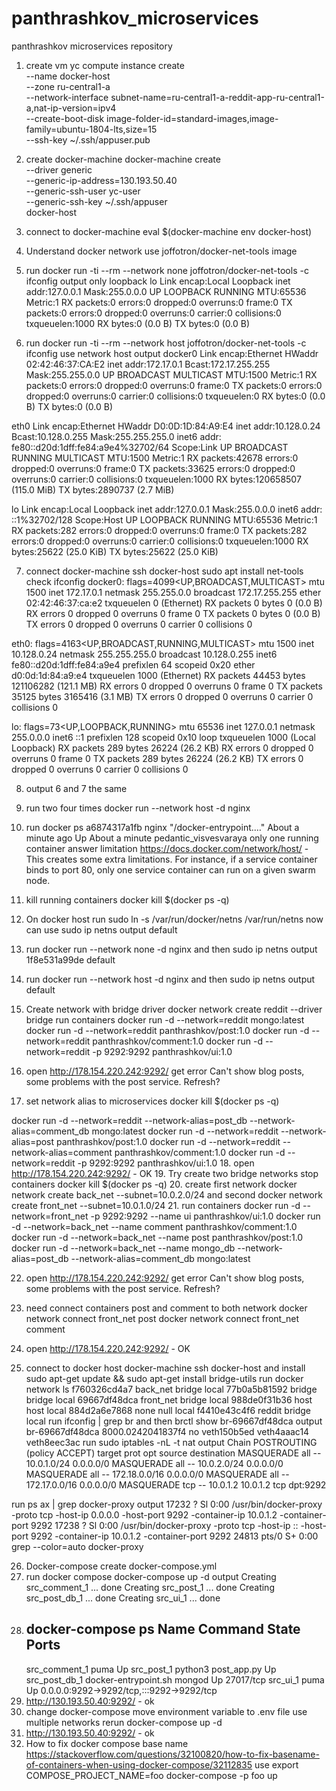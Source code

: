 # panthrashkov_microservices
panthrashkov microservices repository
1. create vm
   yc compute instance create \
     --name docker-host \
     --zone ru-central1-a \
     --network-interface subnet-name=ru-central1-a-reddit-app-ru-central1-a,nat-ip-version=ipv4 \
     --create-boot-disk image-folder-id=standard-images,image-family=ubuntu-1804-lts,size=15 \
     --ssh-key ~/.ssh/appuser.pub
2. create docker-machine
   docker-machine create \
     --driver generic \
     --generic-ip-address=130.193.50.40 \
     --generic-ssh-user yc-user \
     --generic-ssh-key ~/.ssh/appuser \
     docker-host

3. connect to docker-machine
   eval $(docker-machine env docker-host)

4. Understand docker network
use joffotron/docker-net-tools image
5. run  docker run -ti --rm --network none joffotron/docker-net-tools -c ifconfig
output only loopback
lo        Link encap:Local Loopback
          inet addr:127.0.0.1  Mask:255.0.0.0
          UP LOOPBACK RUNNING  MTU:65536  Metric:1
          RX packets:0 errors:0 dropped:0 overruns:0 frame:0
          TX packets:0 errors:0 dropped:0 overruns:0 carrier:0
          collisions:0 txqueuelen:1000
          RX bytes:0 (0.0 B)  TX bytes:0 (0.0 B)

6. run docker run -ti --rm --network host joffotron/docker-net-tools -c ifconfig
use network host
output
docker0   Link encap:Ethernet  HWaddr 02:42:46:37:CA:E2
          inet addr:172.17.0.1  Bcast:172.17.255.255  Mask:255.255.0.0
          UP BROADCAST MULTICAST  MTU:1500  Metric:1
          RX packets:0 errors:0 dropped:0 overruns:0 frame:0
          TX packets:0 errors:0 dropped:0 overruns:0 carrier:0
          collisions:0 txqueuelen:0
          RX bytes:0 (0.0 B)  TX bytes:0 (0.0 B)

eth0      Link encap:Ethernet  HWaddr D0:0D:1D:84:A9:E4
          inet addr:10.128.0.24  Bcast:10.128.0.255  Mask:255.255.255.0
          inet6 addr: fe80::d20d:1dff:fe84:a9e4%32702/64 Scope:Link
          UP BROADCAST RUNNING MULTICAST  MTU:1500  Metric:1
          RX packets:42678 errors:0 dropped:0 overruns:0 frame:0
          TX packets:33625 errors:0 dropped:0 overruns:0 carrier:0
          collisions:0 txqueuelen:1000
          RX bytes:120658507 (115.0 MiB)  TX bytes:2890737 (2.7 MiB)

lo        Link encap:Local Loopback
          inet addr:127.0.0.1  Mask:255.0.0.0
          inet6 addr: ::1%32702/128 Scope:Host
          UP LOOPBACK RUNNING  MTU:65536  Metric:1
          RX packets:282 errors:0 dropped:0 overruns:0 frame:0
          TX packets:282 errors:0 dropped:0 overruns:0 carrier:0
          collisions:0 txqueuelen:1000
          RX bytes:25622 (25.0 KiB)  TX bytes:25622 (25.0 KiB)

7. connect docker-machine ssh docker-host
sudo apt install net-tools
check ifconfig
docker0: flags=4099<UP,BROADCAST,MULTICAST>  mtu 1500
        inet 172.17.0.1  netmask 255.255.0.0  broadcast 172.17.255.255
        ether 02:42:46:37:ca:e2  txqueuelen 0  (Ethernet)
        RX packets 0  bytes 0 (0.0 B)
        RX errors 0  dropped 0  overruns 0  frame 0
        TX packets 0  bytes 0 (0.0 B)
        TX errors 0  dropped 0 overruns 0  carrier 0  collisions 0

eth0: flags=4163<UP,BROADCAST,RUNNING,MULTICAST>  mtu 1500
        inet 10.128.0.24  netmask 255.255.255.0  broadcast 10.128.0.255
        inet6 fe80::d20d:1dff:fe84:a9e4  prefixlen 64  scopeid 0x20<link>
        ether d0:0d:1d:84:a9:e4  txqueuelen 1000  (Ethernet)
        RX packets 44453  bytes 121106282 (121.1 MB)
        RX errors 0  dropped 0  overruns 0  frame 0
        TX packets 35125  bytes 3165416 (3.1 MB)
        TX errors 0  dropped 0 overruns 0  carrier 0  collisions 0

lo: flags=73<UP,LOOPBACK,RUNNING>  mtu 65536
        inet 127.0.0.1  netmask 255.0.0.0
        inet6 ::1  prefixlen 128  scopeid 0x10<host>
        loop  txqueuelen 1000  (Local Loopback)
        RX packets 289  bytes 26224 (26.2 KB)
        RX errors 0  dropped 0  overruns 0  frame 0
        TX packets 289  bytes 26224 (26.2 KB)
        TX errors 0  dropped 0 overruns 0  carrier 0  collisions 0

8. output 6 and 7 the same

9. run two four times
docker run --network host -d nginx
10. run docker ps
a6874317a1fb   nginx     "/docker-entrypoint.…"   About a minute ago   Up About a minute             pedantic_visvesvaraya
only one running container
answer limitation https://docs.docker.com/network/host/  -
This creates some extra limitations. For instance, if a service container binds to port 80, only one service container can run on a given swarm node.
11. kill running containers
docker kill $(docker ps -q)
12. On docker host run
sudo ln -s /var/run/docker/netns /var/run/netns
now can use
sudo ip netns
output
default
13. run docker run --network none -d nginx
and then sudo ip netns
output
1f8e531a99de
default
14. run docker run --network host -d nginx
    and then sudo ip netns
    output
    default
15. Create network with bridge driver
docker network create reddit --driver bridge
run containers
docker run -d --network=reddit mongo:latest
docker run -d --network=reddit panthrashkov/post:1.0
docker run -d --network=reddit panthrashkov/comment:1.0
docker run -d --network=reddit -p 9292:9292 panthrashkov/ui:1.0

16. open http://178.154.220.242:9292/
get error Can't show blog posts, some problems with the post service. Refresh?
17. set network alias to microservices
docker kill $(docker ps -q)

docker run -d --network=reddit --network-alias=post_db --network-alias=comment_db mongo:latest
docker run -d --network=reddit --network-alias=post panthrashkov/post:1.0
docker run -d --network=reddit --network-alias=comment  panthrashkov/comment:1.0
docker run -d --network=reddit -p 9292:9292 panthrashkov/ui:1.0
18. open http://178.154.220.242:9292/ - OK
19. Try create two bridge networks
stop containers
docker kill $(docker ps -q)
20. create first network
docker network create back_net --subnet=10.0.2.0/24
and second
docker network create front_net --subnet=10.0.1.0/24
21. run containers
docker run -d --network=front_net -p 9292:9292 --name ui  panthrashkov/ui:1.0
docker run -d --network=back_net --name comment  panthrashkov/comment:1.0
docker run -d --network=back_net --name post  panthrashkov/post:1.0
docker run -d --network=back_net --name mongo_db --network-alias=post_db --network-alias=comment_db mongo:latest

22. open http://178.154.220.242:9292/
    get error Can't show blog posts, some problems with the post service. Refresh?

23. need connect containers post and comment to both network
docker network connect front_net post
docker network connect front_net comment

24. open http://178.154.220.242:9292/ - OK
25. connect to docker host
docker-machine ssh docker-host
and install
sudo apt-get update && sudo apt-get install bridge-utils
run
docker network ls
f760326cd4a7   back_net    bridge    local
77b0a5b81592   bridge      bridge    local
69667df48dca   front_net   bridge    local
988de0f31b36   host        host      local
884d2a6e7868   none        null      local
f4410e43c4f6   reddit      bridge    local
run
ifconfig | grep br
and then
brctl show br-69667df48dca
output
br-69667df48dca		8000.0242041837f4	no		veth150b5ed
							veth4aaac14
							veth8eec3ac
run
sudo iptables -nL -t nat
output
Chain POSTROUTING (policy ACCEPT)
target     prot opt source               destination
MASQUERADE  all  --  10.0.1.0/24          0.0.0.0/0
MASQUERADE  all  --  10.0.2.0/24          0.0.0.0/0
MASQUERADE  all  --  172.18.0.0/16        0.0.0.0/0
MASQUERADE  all  --  172.17.0.0/16        0.0.0.0/0
MASQUERADE  tcp  --  10.0.1.2             10.0.1.2             tcp dpt:9292

run
ps ax | grep docker-proxy
output
17232 ?        Sl     0:00 /usr/bin/docker-proxy -proto tcp -host-ip 0.0.0.0 -host-port 9292 -container-ip 10.0.1.2 -container-port 9292
17238 ?        Sl     0:00 /usr/bin/docker-proxy -proto tcp -host-ip :: -host-port 9292 -container-ip 10.0.1.2 -container-port 9292
24813 pts/0    S+     0:00 grep --color=auto docker-proxy

26. Docker-compose
create docker-compose.yml
27. run docker compose
docker-compose up -d
output
Creating src_comment_1 ... done
Creating src_post_1    ... done
Creating src_post_db_1 ... done
Creating src_ui_1      ... done
28. docker-compose ps
        Name                  Command             State                    Ports
    ----------------------------------------------------------------------------------------------
    src_comment_1   puma                          Up
    src_post_1      python3 post_app.py           Up
    src_post_db_1   docker-entrypoint.sh mongod   Up      27017/tcp
    src_ui_1        puma                          Up      0.0.0.0:9292->9292/tcp,:::9292->9292/tcp
29. http://130.193.50.40:9292/ - ok
30. change docker-compose
move environment variable to .env file
use multiple networks
rerun
docker-compose up -d
31. http://130.193.50.40:9292/ - ok
32. How to fix docker compose base name
https://stackoverflow.com/questions/32100820/how-to-fix-basename-of-containers-when-using-docker-compose/32112835
use
export COMPOSE_PROJECT_NAME=foo
docker-compose -p foo up


